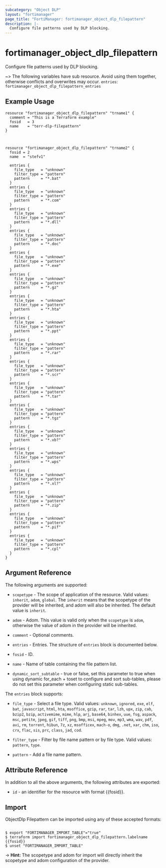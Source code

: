 ```yaml
---
subcategory: "Object DLP"
layout: "fortimanager"
page_title: "FortiManager: fortimanager_object_dlp_filepattern"
description: |-
  Configure file patterns used by DLP blocking.
---
```


# fortimanager_object_dlp_filepattern
Configure file patterns used by DLP blocking.

~> The following variables have sub resource. Avoid using them together, otherwise conflicts and overwrites may occur.
`entries`: `fortimanager_object_dlp_filepattern_entries`



## Example Usage

```hcl
resource "fortimanager_object_dlp_filepattern" "trname1" {
  comment = "This is a Terraform example"
  fosid   = 3
  name    = "terr-dlp-filepattern"
}



resource "fortimanager_object_dlp_filepattern" "trname2" {
  fosid = 2
  name  = "stefv1"

  entries {
    file_type   = "unknown"
    filter_type = "pattern"
    pattern     = "*.bat"
  }
  entries {
    file_type   = "unknown"
    filter_type = "pattern"
    pattern     = "*.com"
  }
  entries {
    file_type   = "unknown"
    filter_type = "pattern"
    pattern     = "*.dll"
  }
  entries {
    file_type   = "unknown"
    filter_type = "pattern"
    pattern     = "*.doc"
  }
  entries {
    file_type   = "unknown"
    filter_type = "pattern"
    pattern     = "*.exe"
  }
  entries {
    file_type   = "unknown"
    filter_type = "pattern"
    pattern     = "*.gz"
  }
  entries {
    file_type   = "unknown"
    filter_type = "pattern"
    pattern     = "*.hta"
  }
  entries {
    file_type   = "unknown"
    filter_type = "pattern"
    pattern     = "*.ppt"
  }
  entries {
    file_type   = "unknown"
    filter_type = "pattern"
    pattern     = "*.rar"
  }
  entries {
    file_type   = "unknown"
    filter_type = "pattern"
    pattern     = "*.scr"
  }
  entries {
    file_type   = "unknown"
    filter_type = "pattern"
    pattern     = "*.tar"
  }
  entries {
    file_type   = "unknown"
    filter_type = "pattern"
    pattern     = "*.tgz"
  }
  entries {
    file_type   = "unknown"
    filter_type = "pattern"
    pattern     = "*.vb?"
  }
  entries {
    file_type   = "unknown"
    filter_type = "pattern"
    pattern     = "*.wps"
  }
  entries {
    file_type   = "unknown"
    filter_type = "pattern"
    pattern     = "*.xl?"
  }
  entries {
    file_type   = "unknown"
    filter_type = "pattern"
    pattern     = "*.zip"
  }
  entries {
    file_type   = "unknown"
    filter_type = "pattern"
    pattern     = "*.pif"
  }
  entries {
    file_type   = "unknown"
    filter_type = "pattern"
    pattern     = "*.cpl"
  }
}
```

## Argument Reference


The following arguments are supported:

* `scopetype` - The scope of application of the resource. Valid values: `inherit`, `adom`, `global`. The `inherit` means that the scopetype of the provider will be inherited, and adom will also be inherited. The default value is `inherit`.
* `adom` - Adom. This value is valid only when the `scopetype` is `adom`, otherwise the value of adom in the provider will be inherited.

* `comment` - Optional comments.
* `entries` - Entries. The structure of `entries` block is documented below.
* `fosid` - ID.
* `name` - Name of table containing the file pattern list.
* `dynamic_sort_subtable` - true or false, set this parameter to true when using dynamic for_each + toset to configure and sort sub-tables, please do not set this parameter when configuring static sub-tables.

The `entries` block supports:

* `file_type` - Select a file type. Valid values: `unknown`, `ignored`, `exe`, `elf`, `bat`, `javascript`, `html`, `hta`, `msoffice`, `gzip`, `rar`, `tar`, `lzh`, `upx`, `zip`, `cab`, `bzip2`, `bzip`, `activemime`, `mime`, `hlp`, `arj`, `base64`, `binhex`, `uue`, `fsg`, `aspack`, `msc`, `petite`, `jpeg`, `gif`, `tiff`, `png`, `bmp`, `msi`, `mpeg`, `mov`, `mp3`, `wma`, `wav`, `pdf`, `avi`, `rm`, `torrent`, `hibun`, `7z`, `xz`, `msofficex`, `mach-o`, `dmg`, `.net`, `xar`, `chm`, `iso`, `crx`, `flac`, `sis`, `prc`, `class`, `jad`, `cod`.

* `filter_type` - Filter by file name pattern or by file type. Valid values: `pattern`, `type`.

* `pattern` - Add a file name pattern.


## Attribute Reference

In addition to all the above arguments, the following attributes are exported:
* `id` - an identifier for the resource with format {{fosid}}.

## Import

ObjectDlp Filepattern can be imported using any of these accepted formats:
```

$ export "FORTIMANAGER_IMPORT_TABLE"="true"
$ terraform import fortimanager_object_dlp_filepattern.labelname {{fosid}}
$ unset "FORTIMANAGER_IMPORT_TABLE"
```
-> **Hint:** The scopetype and adom for import will directly inherit the scopetype and adom configuration of the provider.
